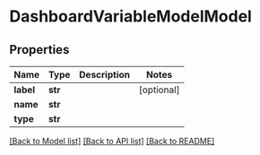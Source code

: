 # DashboardVariableModelModel

## Properties
Name | Type | Description | Notes
------------ | ------------- | ------------- | -------------
**label** | **str** |  | [optional] 
**name** | **str** |  | 
**type** | **str** |  | 

[[Back to Model list]](../README.md#documentation-for-models) [[Back to API list]](../README.md#documentation-for-api-endpoints) [[Back to README]](../README.md)


